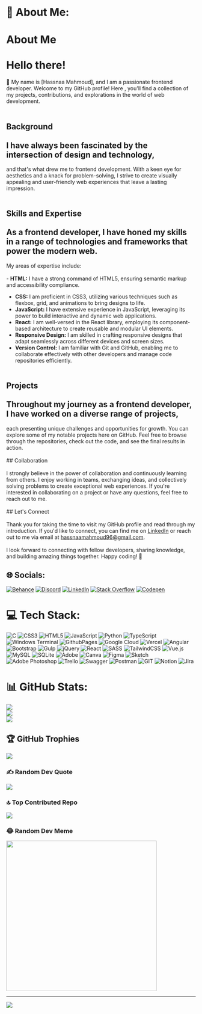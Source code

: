 
# 💫 About Me:
# About Me<br><br>Hello there!
👋 My name is [Hassnaa Mahmoud], 
and I am a passionate frontend developer. 
Welcome to my GitHub profile! Here
, you'll find a collection of my projects, 
contributions, and explorations in the world of web development.<br><br>
## Background<br><br>I have always been fascinated by the intersection of design and technology,
and that's what drew me to frontend development. With a keen eye for aesthetics and a knack for problem-solving, 
I strive to create visually appealing and user-friendly web experiences that leave a lasting impression.<br><br>
## Skills and Expertise<br><br>As a frontend developer, I have honed my skills in a range of technologies and frameworks that power the modern web.
My areas of expertise include:<br><br>- **HTML:** I have a strong command of HTML5, ensuring semantic markup and accessibility compliance.<br>
- **CSS:** I am proficient in CSS3, utilizing various techniques such as flexbox, grid, and animations to bring designs to life.<br>
- **JavaScript:** I have extensive experience in JavaScript, leveraging its power to build interactive and dynamic web applications.<br>
- **React:** I am well-versed in the React library, employing its component-based architecture to create reusable and modular UI elements.<br>
- **Responsive Design:** I am skilled in crafting responsive designs that adapt seamlessly across different devices and screen sizes.<br>
- **Version Control:** I am familiar with Git and GitHub, enabling me to collaborate effectively with other developers and manage code repositories efficiently.<br><br>
## Projects<br><br>Throughout my journey as a frontend developer, I have worked on a diverse range of projects,
each presenting unique challenges and opportunities for growth. You can explore some of my notable projects here on GitHub. 
Feel free to browse through the repositories, check out the code, and see the final results in action.<br><br>## Collaboration<br><br>
I strongly believe in the power of collaboration and continuously learning from others. I enjoy working in teams, exchanging ideas,
and collectively solving problems to create exceptional web experiences. If you're interested in collaborating on a project or have any questions, 
feel free to reach out to me.<br><br>## Let's Connect<br><br>Thank you for taking the time to visit my GitHub profile and read through my introduction.
If you'd like to connect, you can find me on [LinkedIn](https://www.linkedin.com/in/hassnaa-mahmoud-b88a7a225/) or reach out to me via
email at [hassnaamahmoud96@gmail.com](hassnaamahmoud96@gmail.com).<br><br>I look forward to connecting with fellow developers, sharing knowledge,
and building amazing things together. Happy coding! 🚀


## 🌐 Socials:
[![Behance](https://img.shields.io/badge/Behance-1769ff?logo=behance&logoColor=white)](https://behance.net/https://www.behance.net/HassnaaMahmoud96) [![Discord](https://img.shields.io/badge/Discord-%237289DA.svg?logo=discord&logoColor=white)](https://discord.gg/hassnaamahmoud96) [![LinkedIn](https://img.shields.io/badge/LinkedIn-%230077B5.svg?logo=linkedin&logoColor=white)](https://linkedin.com/in/https://www.linkedin.com/in/hassnaa-mahmoud-b88a7a225/) [![Stack Overflow](https://img.shields.io/badge/-Stackoverflow-FE7A16?logo=stack-overflow&logoColor=white)](https://stackoverflow.com/users/https://stackoverflow.com/users/22111011/hassnaa-mahmoud) [![Codepen](https://img.shields.io/badge/Codepen-000000?style=for-the-badge&logo=codepen&logoColor=white)](https://codepen.io/https://codepen.io/HASSNAAM) 

# 💻 Tech Stack:
![C](https://img.shields.io/badge/c-%2300599C.svg?style=for-the-badge&logo=c&logoColor=white) ![CSS3](https://img.shields.io/badge/css3-%231572B6.svg?style=for-the-badge&logo=css3&logoColor=white) ![HTML5](https://img.shields.io/badge/html5-%23E34F26.svg?style=for-the-badge&logo=html5&logoColor=white) ![JavaScript](https://img.shields.io/badge/javascript-%23323330.svg?style=for-the-badge&logo=javascript&logoColor=%23F7DF1E) ![Python](https://img.shields.io/badge/python-3670A0?style=for-the-badge&logo=python&logoColor=ffdd54) ![TypeScript](https://img.shields.io/badge/typescript-%23007ACC.svg?style=for-the-badge&logo=typescript&logoColor=white) ![Windows Terminal](https://img.shields.io/badge/Windows%20Terminal-%234D4D4D.svg?style=for-the-badge&logo=windows-terminal&logoColor=white) ![GithubPages](https://img.shields.io/badge/github%20pages-121013?style=for-the-badge&logo=github&logoColor=white) ![Google Cloud](https://img.shields.io/badge/GoogleCloud-%234285F4.svg?style=for-the-badge&logo=google-cloud&logoColor=white) ![Vercel](https://img.shields.io/badge/vercel-%23000000.svg?style=for-the-badge&logo=vercel&logoColor=white) ![Angular](https://img.shields.io/badge/angular-%23DD0031.svg?style=for-the-badge&logo=angular&logoColor=white) ![Bootstrap](https://img.shields.io/badge/bootstrap-%238511FA.svg?style=for-the-badge&logo=bootstrap&logoColor=white) ![Gulp](https://img.shields.io/badge/GULP-%23CF4647.svg?style=for-the-badge&logo=gulp&logoColor=white) ![jQuery](https://img.shields.io/badge/jquery-%230769AD.svg?style=for-the-badge&logo=jquery&logoColor=white) ![React](https://img.shields.io/badge/react-%2320232a.svg?style=for-the-badge&logo=react&logoColor=%2361DAFB) ![SASS](https://img.shields.io/badge/SASS-hotpink.svg?style=for-the-badge&logo=SASS&logoColor=white) ![TailwindCSS](https://img.shields.io/badge/tailwindcss-%2338B2AC.svg?style=for-the-badge&logo=tailwind-css&logoColor=white) ![Vue.js](https://img.shields.io/badge/vue.js-%2335495e.svg?style=for-the-badge&logo=vuedotjs&logoColor=%234FC08D) ![MySQL](https://img.shields.io/badge/mysql-%2300000f.svg?style=for-the-badge&logo=mysql&logoColor=white) ![SQLite](https://img.shields.io/badge/sqlite-%2307405e.svg?style=for-the-badge&logo=sqlite&logoColor=white) ![Adobe](https://img.shields.io/badge/adobe-%23FF0000.svg?style=for-the-badge&logo=adobe&logoColor=white) ![Canva](https://img.shields.io/badge/Canva-%2300C4CC.svg?style=for-the-badge&logo=Canva&logoColor=white) ![Figma](https://img.shields.io/badge/figma-%23F24E1E.svg?style=for-the-badge&logo=figma&logoColor=white) ![Sketch](https://img.shields.io/badge/Sketch-FFB387?style=for-the-badge&logo=sketch&logoColor=black) ![Adobe Photoshop](https://img.shields.io/badge/adobe%20photoshop-%2331A8FF.svg?style=for-the-badge&logo=adobe%20photoshop&logoColor=white) ![Trello](https://img.shields.io/badge/Trello-%23026AA7.svg?style=for-the-badge&logo=Trello&logoColor=white) ![Swagger](https://img.shields.io/badge/-Swagger-%23Clojure?style=for-the-badge&logo=swagger&logoColor=white) ![Postman](https://img.shields.io/badge/Postman-FF6C37?style=for-the-badge&logo=postman&logoColor=white) ![GIT](https://img.shields.io/badge/Git-fc6d26?style=for-the-badge&logo=git&logoColor=white) ![Notion](https://img.shields.io/badge/Notion-%23000000.svg?style=for-the-badge&logo=notion&logoColor=white) ![Jira](https://img.shields.io/badge/jira-%230A0FFF.svg?style=for-the-badge&logo=jira&logoColor=white)
# 📊 GitHub Stats:
![](https://github-readme-stats.vercel.app/api?username=HASSNAAM&theme=dark&hide_border=false&include_all_commits=true&count_private=true)<br/>
![](https://github-readme-streak-stats.herokuapp.com/?user=HASSNAAM&theme=dark&hide_border=false)<br/>
![](https://github-readme-stats.vercel.app/api/top-langs/?username=HASSNAAM&theme=dark&hide_border=false&include_all_commits=true&count_private=true&layout=compact)

## 🏆 GitHub Trophies
![](https://github-profile-trophy.vercel.app/?username=HASSNAAM&theme=radical&no-frame=false&no-bg=false&margin-w=4)

### ✍️ Random Dev Quote
![](https://quotes-github-readme.vercel.app/api?type=horizontal&theme=radical)

### 🔝 Top Contributed Repo
![](https://github-contributor-stats.vercel.app/api?username=HASSNAAM&limit=5&theme=dark&combine_all_yearly_contributions=true)

### 😂 Random Dev Meme
<img src='https://randommeme-five.vercel.app/' style="height: 400px;"/>

---
[![](https://visitcount.itsvg.in/api?id=HASSNAAM&icon=9&color=12)](https://visitcount.itsvg.in)

<!-- Proudly created with GPRM ( https://gprm.itsvg.in ) -->
